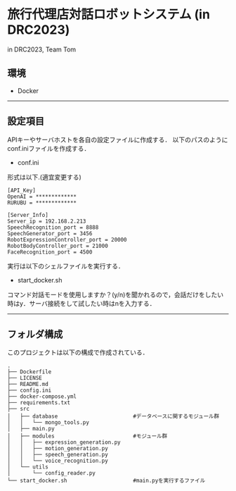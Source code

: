 # 旅行代理店対話ロボットシステム (in DRC2023)
in DRC2023, Team Tom

## 環境
- Docker

---
## 設定項目
APIキーやサーバホストを各自の設定ファイルに作成する．
以下のパスのようにconf.iniファイルを作成する．
- conf.ini
  
形式は以下.(適宜変更する)
```
[API_Key]
OpenAI = *************
RURUBU = *************

[Server_Info]
Server_ip = 192.168.2.213
SpeechRecognition_port = 8888
SpeechGenerator_port = 3456
RobotExpressionController_port = 20000
RobotBodyController_port = 21000
FaceRecognition_port = 4500
```

実行は以下のシェルファイルを実行する．
- start_docker.sh
  
コマンド対話モードを使用しますか？(y/n)を聞かれるので，会話だけをしたい時はy．サーバ接続をして試したい時はnを入力する．

---
## フォルダ構成
このプロジェクトは以下の構成で作成されている．
```
.
├── Dockerfile
├── LICENSE
├── README.md
├── config.ini
├── docker-compose.yml
├── requirements.txt
├── src
│   ├── database                        #データベースに関するモジュール群
│   │   └── mongo_tools.py
│   ├── main.py
│   ├── modules                         #モジュール群
│   │   ├── expression_generation.py
│   │   ├── motion_generation.py
│   │   ├── speech_generation.py
│   │   └── voice_recognition.py
│   └── utils
│       └── config_reader.py
└── start_docker.sh                     #main.pyを実行するファイル
```
